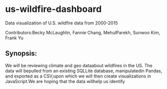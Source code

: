 # us-wildfire-dashboard
Data visualization of U.S. wildfire data from 2000-2015


Contributors:Becky McLaughlin, Fannie Chang, MehulParekh, Sunwoo Kim, Frank Yu


## Synopsis:
We will be reviewing climate and geo dataabout wildfires in the US.  The data will bepulled from an existing SQLLite database, manipulatedin Pandas, and exported as a CSV,upon which we will then create visualizations in JavaScript.We are hoping that the data willhelp us identify
